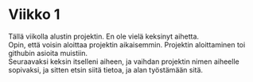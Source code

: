 # Viikko 1
Tällä viikolla alustin projektin. En ole vielä keksinyt aihetta.  
Opin, että voisin aloittaa projektin aikaisemmin. Projektin aloittaminen toi githubin asioita muistiin.  
Seuraavaksi keksin itselleni aiheen, ja vaihdan projektin nimen aiheelle sopivaksi, ja sitten etsin siitä tietoa, ja alan työstämään sitä.
